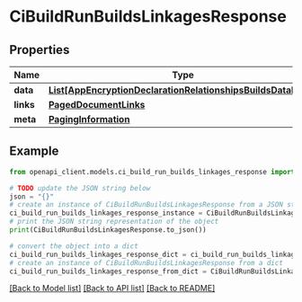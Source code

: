 # CiBuildRunBuildsLinkagesResponse


## Properties

Name | Type | Description | Notes
------------ | ------------- | ------------- | -------------
**data** | [**List[AppEncryptionDeclarationRelationshipsBuildsDataInner]**](AppEncryptionDeclarationRelationshipsBuildsDataInner.md) |  | 
**links** | [**PagedDocumentLinks**](PagedDocumentLinks.md) |  | 
**meta** | [**PagingInformation**](PagingInformation.md) |  | [optional] 

## Example

```python
from openapi_client.models.ci_build_run_builds_linkages_response import CiBuildRunBuildsLinkagesResponse

# TODO update the JSON string below
json = "{}"
# create an instance of CiBuildRunBuildsLinkagesResponse from a JSON string
ci_build_run_builds_linkages_response_instance = CiBuildRunBuildsLinkagesResponse.from_json(json)
# print the JSON string representation of the object
print(CiBuildRunBuildsLinkagesResponse.to_json())

# convert the object into a dict
ci_build_run_builds_linkages_response_dict = ci_build_run_builds_linkages_response_instance.to_dict()
# create an instance of CiBuildRunBuildsLinkagesResponse from a dict
ci_build_run_builds_linkages_response_from_dict = CiBuildRunBuildsLinkagesResponse.from_dict(ci_build_run_builds_linkages_response_dict)
```
[[Back to Model list]](../README.md#documentation-for-models) [[Back to API list]](../README.md#documentation-for-api-endpoints) [[Back to README]](../README.md)


